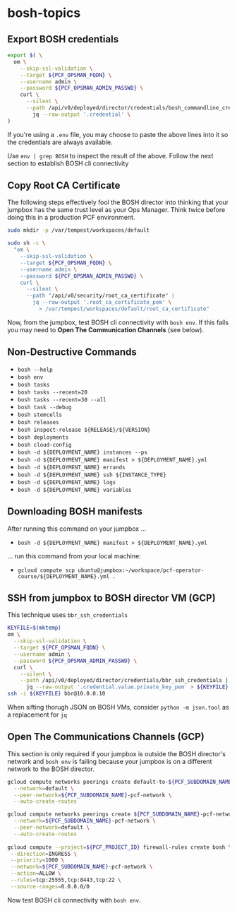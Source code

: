 # bosh-topics

## Export BOSH credentials

```bash
export $( \
  om \
    --skip-ssl-validation \
    --target ${PCF_OPSMAN_FQDN} \
    --username admin \
    --password ${PCF_OPSMAN_ADMIN_PASSWD} \
    curl \
      --silent \
      --path /api/v0/deployed/director/credentials/bosh_commandline_credentials | \
        jq --raw-output '.credential' \
)
```

If you're using a `.env` file, you may choose to paste the above lines into it so the
credentials are always available.

Use `env | grep BOSH` to inspect the result of the above.
Follow the next section to establish BOSH cli connectivity

## Copy Root CA Certificate

The following steps effectively fool the BOSH director into thinking that your jumpbox
has the same trust level as your Ops Manager.
Think twice before doing this in a production PCF environment.

```bash
sudo mkdir -p /var/tempest/workspaces/default

sudo sh -c \
  "om \
    --skip-ssl-validation \
    --target ${PCF_OPSMAN_FQDN} \
    --username admin \
    --password ${PCF_OPSMAN_ADMIN_PASSWD} \
    curl \
      --silent \
      --path "/api/v0/security/root_ca_certificate" |
        jq --raw-output '.root_ca_certificate_pem' \
          > /var/tempest/workspaces/default/root_ca_certificate"
```

Now, from the jumpbox, test BOSH cli connectivity with `bosh env`.
If this fails you may need to __Open The Communication Channels__ (see below).

## Non-Destructive Commands

- `bosh --help`
- `bosh env`
- `bosh tasks`
- `bosh tasks --recent=20`
- `bosh tasks --recent=30 --all`
- `bosh task --debug`
- `bosh stemcells`
- `bosh releases`
- `bosh inspect-release ${RELEASE}/${VERSION}`
- `bosh deployments`
- `bosh cloud-config`
- `bosh -d ${DEPLOYMENT_NAME} instances --ps`
- `bosh -d ${DEPLOYMENT_NAME} manifest > ${DEPLOYMENT_NAME}.yml`
- `bosh -d ${DEPLOYMENT_NAME} errands`
- `bosh -d ${DEPLOYMENT_NAME} ssh ${INSTANCE_TYPE}`
- `bosh -d ${DEPLOYMENT_NAME} logs`
- `bosh -d ${DEPLOYMENT_NAME} variables`

## Downloading BOSH manifests

After running this command on your jumpbox ...

- `bosh -d ${DEPLOYMENT_NAME} manifest > ${DEPLOYMENT_NAME}.yml`

... run this command from your local machine:

- `gcloud compute scp ubuntu@jumpbox:~/workspace/pcf-operator-course/${DEPLOYMENT_NAME}.yml .`

## SSH from jumpbox to BOSH director VM (GCP)

This technique uses `bbr_ssh_credentials`

```bash
KEYFILE=$(mktemp)
om \
  --skip-ssl-validation \
  --target ${PCF_OPSMAN_FQDN} \
  --username admin \
  --password ${PCF_OPSMAN_ADMIN_PASSWD} \
  curl \
    --silent \
    --path /api/v0/deployed/director/credentials/bbr_ssh_credentials | \
      jq --raw-output '.credential.value.private_key_pem' > ${KEYFILE}
ssh -i ${KEYFILE} bbr@10.0.0.10
```

When sifting thorugh JSON on BOSH VMs, consider `python -m json.tool` as a replacement for `jq`

## Open The Communications Channels (GCP)

This section is only required if your jumpbox is outside the BOSH director's network
and `bosh env` is failing because your jumpbox is on a different network to the BOSH director.

```bash
gcloud compute networks peerings create default-to-${PCF_SUBDOMAIN_NAME}-pcf-network \
  --network=default \
  --peer-network=${PCF_SUBDOMAIN_NAME}-pcf-network \
  --auto-create-routes

gcloud compute networks peerings create ${PCF_SUBDOMAIN_NAME}-pcf-network-to-default \
  --network=${PCF_SUBDOMAIN_NAME}-pcf-network \
  --peer-network=default \
  --auto-create-routes
  
gcloud compute --project=${PCF_PROJECT_ID} firewall-rules create bosh \
 --direction=INGRESS \
 --priority=1000 \
 --network=${PCF_SUBDOMAIN_NAME}-pcf-network \
 --action=ALLOW \
 --rules=tcp:25555,tcp:8443,tcp:22 \
 --source-ranges=0.0.0.0/0
```

Now test BOSH cli connectivity with `bosh env`.
